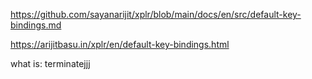 https://github.com/sayanarijit/xplr/blob/main/docs/en/src/default-key-bindings.md


https://arijitbasu.in/xplr/en/default-key-bindings.html


what is:
terminatejjj
